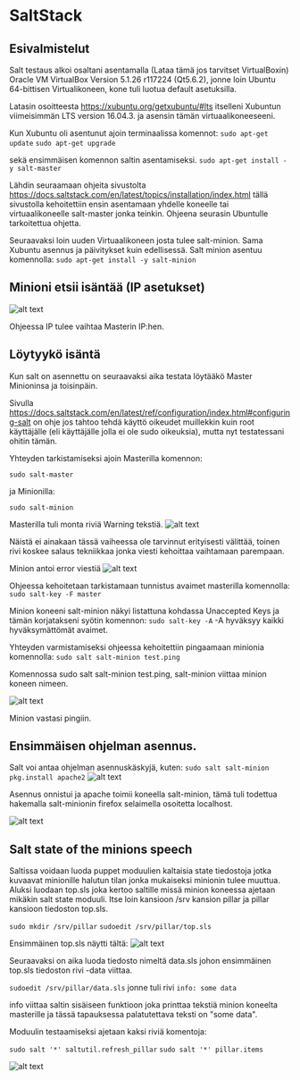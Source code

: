 # SaltStack

## Esivalmistelut

Salt testaus alkoi osaltani asentamalla (Lataa tämä jos tarvitset VirtualBoxin) Oracle VM VirtualBox Version 5.1.26 r117224 (Qt5.6.2),
jonne loin Ubuntu 64-bittisen Virtualikoneen, kone tuli luotua default asetuksilla.

Latasin osoitteesta https://xubuntu.org/getxubuntu/#lts itselleni Xubuntun viimeisimmän LTS version 16.04.3. ja asensin tämän
virtuaalikoneeseeni. 

Kun Xubuntu oli asentunut ajoin terminaalissa komennot:
`sudo apt-get update`
`sudo apt-get upgrade`

sekä ensimmäisen komennon saltin asentamiseksi.
`sudo apt-get install -y salt-master`

Lähdin seuraamaan ohjeita sivustolta https://docs.saltstack.com/en/latest/topics/installation/index.html
tällä sivustolla kehoitettiin ensin asentamaan yhdelle koneelle tai virtuaalikoneelle salt-master jonka teinkin.
Ohjeena seurasin Ubuntulle tarkoitettua ohjetta.

Seuraavaksi loin uuden Virtuaalikoneen josta tulee salt-minion.
Sama Xubuntu asennus ja päivitykset kuin edellisessä.
Salt minion asentuu komennolla:
`sudo apt-get install -y salt-minion`

## Minioni etsii isäntää (IP asetukset)

![alt text](https://github.com/joonaleppalahti/CCM/blob/master/salt/saltimg/saltconf.png "Salt Conf guide")

Ohjeessa IP tulee vaihtaa Masterin IP:hen.

## Löytyykö isäntä

Kun salt on asennettu on seuraavaksi aika testata löytääkö Master Minioninsa ja toisinpäin.

Sivulla https://docs.saltstack.com/en/latest/ref/configuration/index.html#configuring-salt on ohje jos tahtoo tehdä käyttö oikeudet muillekkin kuin root käyttäjälle (eli käyttäjälle jolla ei ole sudo oikeuksia), mutta nyt testatessani ohitin tämän.

Yhteyden tarkistamiseksi
ajoin Masterilla komennon:

`sudo salt-master`
 
ja Minionilla:

`sudo salt-minion`

Masterilla tuli monta riviä Warning tekstiä.
![alt text](https://github.com/joonaleppalahti/CCM/blob/master/salt/saltimg/saltwarnings.png "Salt warning messages")

Näistä ei ainakaan tässä vaiheessa ole tarvinnut erityisesti välittää, toinen rivi koskee salaus tekniikkaa jonka viesti kehoittaa vaihtamaan parempaan.

Minion antoi error viestiä 
![alt text](https://github.com/joonaleppalahti/CCM/blob/master/salt/saltimg/minionwarnings.png "Salt warning messages")

Ohjeessa kehoitetaan tarkistamaan tunnistus avaimet masterilla komennolla:
`sudo salt-key -F master`

Minion koneeni salt-minion näkyi listattuna kohdassa Unaccepted Keys ja tämän korjatakseni syötin komennon:
`sudo salt-key -A`
-A hyväksyy kaikki hyväksymättömät avaimet.

Yhteyden varmistamiseksi ohjeessa kehoitettiin pingaamaan minionia komennolla:
`sudo salt salt-minion test.ping`

Komennossa  sudo salt salt-minion test.ping, salt-minion viittaa minion koneen nimeen.

![alt text](https://github.com/joonaleppalahti/CCM/blob/master/salt/saltimg/saltminiontrue.png "Ping")

Minion vastasi pingiin.

## Ensimmäisen ohjelman asennus.

Salt voi antaa ohjelman asennuskäskyjä, kuten:
`sudo salt salt-minion pkg.install apache2`
![alt text](https://github.com/joonaleppalahti/CCM/blob/master/salt/saltimg/saltinstall.png "Istalling something via salt")

Asennus onnistui ja apache toimii koneella salt-minion, tämä tuli todettua hakemalla salt-minionin firefox selaimella osoitetta localhost.

![alt text](https://github.com/joonaleppalahti/CCM/blob/master/salt/saltimg/saltapache.png "Apache is alive")

## Salt state of the minions speech

Saltissa voidaan luoda puppet moduulien kaltaisia state tiedostoja jotka kuvaavat minionille halutun tilan jonka mukaiseksi minionin tulee muuttua.
Aluksi luodaan top.sls joka kertoo saltille missä minion koneessa ajetaan mikäkin salt state moduuli.
Itse loin kansioon /srv kansion pillar ja pillar kansioon tiedoston top.sls.

`sudo mkdir /srv/pillar`
`sudoedit /srv/pillar/top.sls`

Ensimmäinen top.sls näytti tältä:
![alt text](https://github.com/joonaleppalahti/CCM/blob/master/salt/saltimg/topsls.png "top.sls moduuli")

Seuraavaksi on aika luoda tiedosto nimeltä data.sls johon ensimmäinen top.sls tiedoston rivi -data viittaa.

`sudoedit /srv/pillar/data.sls`
jonne tuli rivi
`info: some data`

info viittaa saltin sisäiseen funktioon joka printtaa tekstiä minion koneelta masterille ja tässä tapauksessa palatutettava teksti on "some data".

Moduulin testaamiseksi ajetaan kaksi riviä komentoja:

`sudo salt '*' saltutil.refresh_pillar`
`sudo salt '*' pillar.items`

![alt text](https://github.com/joonaleppalahti/CCM/blob/master/salt/saltimg/salttest.png "top.sls moduuli reply")


